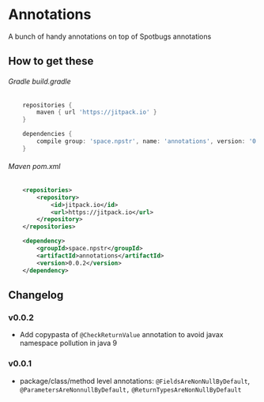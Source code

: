 # Annotations
A bunch of handy annotations on top of Spotbugs annotations


## How to get these

###### Gradle build.gradle
```groovy
    repositories {
        maven { url 'https://jitpack.io' }
    }

    dependencies {
        compile group: 'space.npstr', name: 'annotations', version: '0.0.2'
    }

```

###### Maven pom.xml
```xml
    <repositories>
        <repository>
            <id>jitpack.io</id>
            <url>https://jitpack.io</url>
        </repository>
    </repositories>

    <dependency>
        <groupId>space.npstr</groupId>
        <artifactId>annotations</artifactId>
        <version>0.0.2</version>
    </dependency>
```

## Changelog

### v0.0.2
- Add copypasta of `@CheckReturnValue` annotation to avoid javax namespace pollution in java 9

### v0.0.1
- package/class/method level annotations: `@FieldsAreNonNullByDefault`, `@ParametersAreNonnullByDefault,` `@ReturnTypesAreNonNullByDefault`
